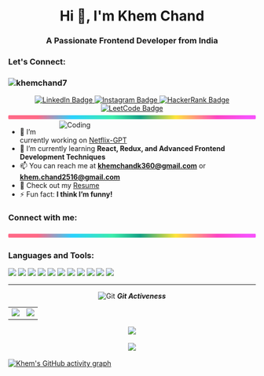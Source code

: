 <h1 align="center">Hi 👋, I'm Khem Chand</h1>
<h3 align="center">A Passionate Frontend Developer from India</h3>

<h3 align="left">Let's Connect:</h3>
<h3 align="left"> <img src="https://komarev.com/ghpvc/?username=khemchand7&label=Profile%20views&color=0e75b6&style=flat" alt="khemchand7" /> </h3>

<div id="badges" align="center">
  <a href="https://www.linkedin.com/in/khem-chand-3029b7181/">
    <img src="https://img.shields.io/badge/LinkedIn-blue?style=for-the-badge&logo=linkedin&logoColor=white" alt="LinkedIn Badge"/>
  </a>
  <a href="https://instagram.com/khem_chand7">
    <img src="https://img.shields.io/badge/Instagram-E4405F?style=for-the-badge&logo=instagram&logoColor=white" alt="Instagram Badge"/>
  </a>
  <a href="https://www.hackerrank.com/khemchandk360">
    <img src="https://img.shields.io/badge/HackerRank-2EC866?style=for-the-badge&logo=hackerrank&logoColor=white" alt="HackerRank Badge"/>
  </a>
  <a href="https://leetcode.com/u/khem_chand7/">
    <img src="https://img.shields.io/badge/LeetCode-FFA116?style=for-the-badge&logo=leetcode&logoColor=black" alt="LeetCode Badge"/>
  </a>
</div>
<img src="https://github.com/ArshErgon/ArshErgon/blob/main/assets/header/lineBar.png" width="100%" height="8px"/>
<img align="right" alt="Coding" width="400" src="https://camo.githubusercontent.com/19db51af5f90f1b152bc0b9078f5fe97053955be5074f03f17019c70345bdcdb/68747470733a2f2f6d69726f2e6d656469756d2e636f6d2f6d61782f313336302f302a37513379765349765f7430696f4a2d5a2e676966">

- 🔭 I’m currently working on [Netflix-GPT](https://netflix-gpt-opal-nu.vercel.app/)
- 🌱 I’m currently learning **React, Redux, and Advanced Frontend Development Techniques**
- 📫 You can reach me at **khemchandk360@gmail.com** or **khem.chand2516@gmail.com**
- 📄 Check out my [Resume](https://drive.google.com/file/d/1r42s1pMRUbjED5KrCWGZSKn53Q1Z7FZF/view?usp=drive_link)
- ⚡ Fun fact: **I think I’m funny!**

<h3 align="left">Connect with me:</h3>

<img src="https://github.com/ArshErgon/ArshErgon/blob/main/assets/header/lineBar.png" width="100%" height="8px"/>

<h3 align="left">Languages and Tools:</h3>

[![](https://img.shields.io/badge/JavaScript--F7DF1E?style=for-the-badge&logo=JavaScript)](#)
[![](https://img.shields.io/badge/React--61DAFB?style=for-the-badge&logo=React)](#) 
[![](https://img.shields.io/badge/Redux--764ABC?style=for-the-badge&logo=redux)](#) 
[![](https://img.shields.io/badge/HTML--E34F26?style=for-the-badge&logo=HTML5)](#) 
[![](https://img.shields.io/badge/CSS--1572B6?style=for-the-badge&logo=CSS3)](#) 
[![](https://img.shields.io/badge/Tailwind_CSS--38B2AC?style=for-the-badge&logo=Tailwind_CSS)](#) 
[![](https://img.shields.io/badge/Node.js--339933?style=for-the-badge&logo=node.js)](#) 
[![](https://img.shields.io/badge/MongoDB--47A248?style=for-the-badge&logo=MongoDB)](#) 
[![](https://img.shields.io/badge/MySQL--4479A1?style=for-the-badge&logo=MySQL)](#) 
[![](https://img.shields.io/badge/Git--F05032?style=for-the-badge&logo=git)](#) 
[![](https://img.shields.io/badge/Postman--FF6C37?style=for-the-badge&logo=Postman)](#) 

<hr>
<p align="center">
<img src="https://media.giphy.com/media/W5eoZHPpUx9sapR0eu/giphy.gif" width="30px" alt="Git"/>&nbsp;<i><b>Git Activeness</b></i></p>

<table cellpadding="0">
  <tr style="padding: 0">
    <!-- GitHub Stats Card -->  
    <td valign="top"><img height="200" src="https://github-readme-stats.vercel.app/api?username=khemchand7&show_icons=true&theme=radical#gh-dark-mode-only"/></td>
    <!-- GitHub Top Language Card -->
    <td valign="top"><img height="200" src="https://github-readme-stats.vercel.app/api/top-langs/?username=khemchand7&layout=compact&theme=radical&custom_title=Languages"/></td>
  </tr>
</table>

<p align="center">
  <img src="https://github-readme-streak-stats.herokuapp.com?user=khemchand7&&theme=dark&show_icons=true)](https://git.io/streak-stats" /> 
</p>

<p align="center">
  <img src="https://capsule-render.vercel.app/api?type=waving&color=gradient&height=150&width=100%&section=footer"/>
</p>

[![Khem's GitHub activity graph](https://github-readme-activity-graph.vercel.app/graph?username=khemchand7&theme=high-contrast)](https://github.com/ashutosh00710/github-readme-activity-graph)
